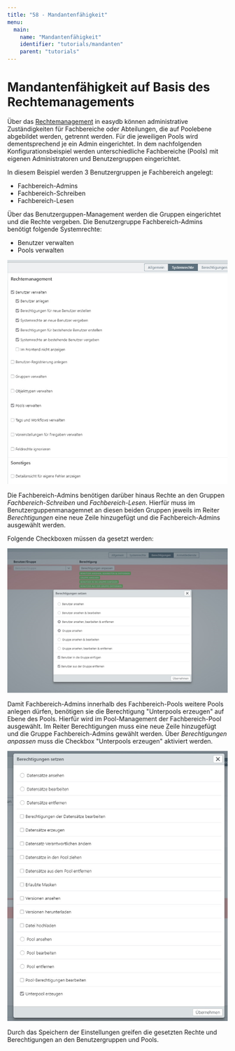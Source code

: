 ```yaml
---
title: "58 - Mandantenfähigkeit"
menu:
  main:
    name: "Mandantenfähigkeit"
    identifier: "tutorials/mandanten"
    parent: "tutorials"
---
```

# Mandantenfähigkeit auf Basis des Rechtemanagements

Über das [Rechtemanagement](/de/webfrontend/rightsmanagement) in easydb können administrative Zuständigkeiten für Fachbereiche oder Abteilungen, die auf Poolebene abgebildet werden, getrennt werden. Für die jeweiligen Pools wird dementsprechend je ein Admin eingerichtet. In dem nachfolgenden Konfigurationsbeispiel werden unterschiedliche Fachbereiche (Pools) mit eigenen Administratoren und Benutzergruppen eingerichtet.

In diesem Beispiel werden 3 Benutzergruppen je Fachbereich angelegt:
* Fachbereich-Admins
* Fachbereich-Schreiben
* Fachbereich-Lesen

Über das Benutzerguppen-Management werden die Gruppen eingerichtet und die Rechte vergeben. Die Benutzergruppe Fachbereich-Admins benötigt folgende Systemrechte:
* Benutzer verwalten
* Pools verwalten

![](admins_system.png)

Die Fachbereich-Admins benötigen darüber hinaus Rechte an den Gruppen *Fachbereich-Schreiben* und *Fachbereich-Lesen*. Hierfür muss im Benutzerguppenmanagemnet an diesen beiden Gruppen jeweils im Reiter *Berechtigungen* eine neue Zeile hinzugefügt und die Fachbereich-Admins ausgewählt werden.

Folgende Checkboxen müssen da gesetzt werden:

![](admin_berechtigung.png)

Damit Fachbereich-Admins innerhalb des Fachbereich-Pools weitere Pools anlegen dürfen, benötigen sie die Berechtigung "Unterpools erzeugen" auf Ebene des Pools. Hierfür wird im Pool-Management der Fachbereich-Pool ausgewählt. Im Reiter Berechtigungen muss eine neue Zeile hinzugefügt und die Gruppe Fachbereich-Admins gewählt werden. Über *Berechtigungen anpassen* muss die Checkbox "Unterpools erzeugen" aktiviert werden.

![](admin_unterpool.png)

Durch das Speichern der Einstellungen greifen die gesetzten Rechte und Berechtigungen an den Benutzergruppen und Pools.
